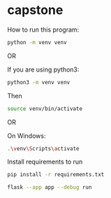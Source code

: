 # capstone

How to run this program:

```bash 
python -m venv venv 
```
OR 

If you are using python3:

```bash 
python3 -m venv venv 
```

Then

```bash 
source venv/bin/activate
```
OR 

On Windows: 
```bash 
.\venv\Scripts\activate
```

Install requirements to run 
```bash 
pip install -r requirements.txt
```
```bash 
flask --app app --debug run
```

